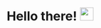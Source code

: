 # Hello there! <img src="https://cdn.discordapp.com/emojis/1131898109371351151.gif?size=96&quality=lossless" width="30px"> 

